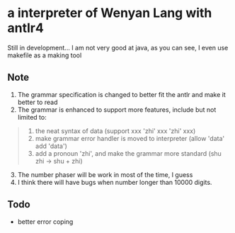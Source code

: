 # a interpreter of Wenyan Lang with antlr4
Still in development...
I am not very good at java, as you can see, I even use makefile as a making tool

## Note
1. The grammar specification is changed to better fit the antlr and make it better to read
2. The grammar is enhanced to support more features, include but not limited to:
> 1. the neat syntax of data (support xxx 'zhi' xxx 'zhi' xxx)
> 2. make grammar error handler is moved to interpreter (allow 'data' add 'data')
> 3. add a pronoun 'zhi', and make the grammar more standard (shu zhi -> shu + zhi)
3. The number phaser will be work in most of the time, I guess
4. I think there will have bugs when number longer than 10000 digits.

## Todo
- better error coping
